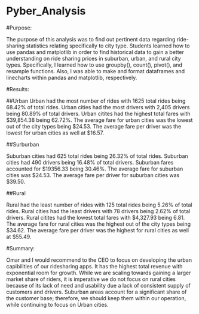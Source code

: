 # Pyber_Analysis

#Purpose:

The purpose of this analysis was to find out pertinent data regarding ride-sharing statistics relating specifically to city type. Students learned how to use pandas and matplotlib in order to find historical data to gain a better understanding on ride sharing prices in suburban, urban, and rural city types. Specifically, I learned how to use groupby(), count(), pivot(), and resample functions. Also, I was able to make and format dataframes and linecharts within pandas and matplotlib, respectively.

#Results:

##Urban
Urban had the most number of rides with 1625 total rides being 68.42% of total rides. Urban cities had the most drivers with 2,405 drivers being 80.89% of total drivers. Urban citites had the highest total fares with $39,854.38 being 62.72%. The average fare for urban cities was the lowest out of the city types being $24.53. The average fare per driver was the lowest for urban cities as well at $16.57. 

##Surburban

Suburban cities had 625 total rides being 26.32% of total rides. Suburban cities had 490 drivers being 16.48% of total drivers. Suburban fares accounted for $19356.33 being 30.46%. The average fare for suburban cities was $24.53. The average fare per driver for suburban cities was $39.50. 

##Rural

Rural had the least number of rides with 125 total rides being 5.26% of total rides. Rural cities had the least drivers with 78 drivers being 2.62% of total drivers. Rural citites had the lowest total fares with $4,327.93 being 6.81. The average fare for rural cities was the highest out of the city types being $34.62. The average fare per driver was the highest for rural cities as well at $55.49. 

#Summary:

Omar and I would recommend to the CEO to focus on developing the urban capibilities of our ridesharing apps. It has the highest total revenue with exponential room for growth. While we are scaling towards gaining a larger market share of riders, it is imperative we do not focus on rural cities because of its lack of need and usability due a lack of consistent supply of customers and drivers. Suburban areas account for a significant share of the customer base; therefore, we should keep them within our operation, while continuing to focus on Urban cities. 
